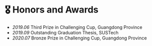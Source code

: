 # 🎖 Honors and Awards
- *2019.06* Third Prize in Challenging Cup, Guangdong Province
- *2019.09* Outstanding Graduation Thesis, SUSTech
- *2020.07* Bronze Prize in Challenging Cup, Guangdong Province